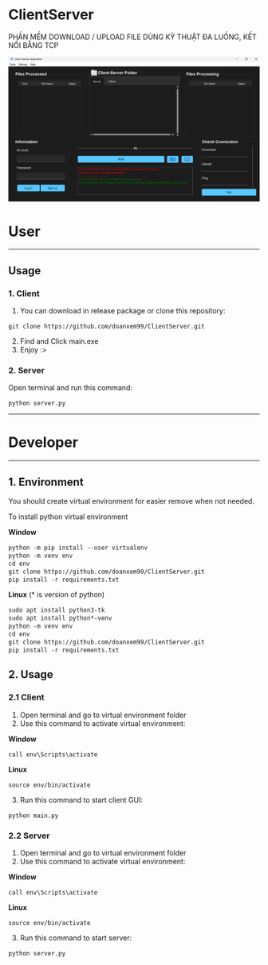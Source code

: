 # ClientServer
PHẦN MỀM DOWNLOAD / UPLOAD FILE DÙNG KỸ THUẬT ĐA LUỒNG, KẾT NỐI BẰNG TCP

![alt text](https://github.com/doanxem99/ClientServer/blob/main/assets/image3.png?raw=true)

# User
---

## Usage

### 1. Client

1. You can download in release package or clone this repository:
```
git clone https://github.com/doanxem99/ClientServer.git
```
2. Find and Click main.exe
3. Enjoy :>

### 2. Server
Open terminal and run this command:
```
python server.py
```

---

# Developer
---

## 1. Environment

You should create virtual environment for easier remove when not needed.

To install python virtual environment

**Window**
```
python -m pip install --user virtualenv
python -m venv env
cd env
git clone https://github.com/doanxem99/ClientServer.git
pip install -r requirements.txt
```
**Linux** (* is version of python)
```
sudo apt install python3-tk
sudo apt install python*-venv
python -m venv env
cd env
git clone https://github.com/doanxem99/ClientServer.git
pip install -r requirements.txt
```

## 2. Usage

### 2.1 Client

1. Open terminal and go to virtual environment folder
2. Use this command to activate virtual environment:

**Window**
```
call env\Scripts\activate
```
**Linux**
```
source env/bin/activate
```

3. Run this command to start client GUI:
```
python main.py
```

### 2.2 Server

1. Open terminal and go to virtual environment folder
2. Use this command to activate virtual environment:

**Window**
```
call env\Scripts\activate
```
**Linux**
```
source env/bin/activate
```

3. Run this command to start server:
```
python server.py
```

   

    